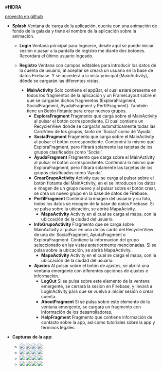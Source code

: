#**HIDRA**

[proyecto en github](https://github.com/carlokg/com.car_pa_ra.hidra.git)


* **Splash** Ventana de carga de la aplicación, cuenta con una animación de fondo de la galaxia 
y tiene el nombre de la aplicación sobre la animación.

    * **Login** Ventana principal para logearse, desde aquí se puede iniciar sesión o pasar a la
     pantalla de registro me diante dos botones. Recordará el último usuario logeado.
     
    * **Registro** Ventana con campos editables para introducir los datos de la cuenta de usuario, 
        al aceptar se creará un usuario en la base de datos Firebase. Y se accederá a la vista
        principal (MainActivity), dónde se cargarán las diferentes vistas.
        * **MainActivity** Solo contiene el appBar, el cual estará presente en todos los
        fragmentos de la aplicación y un FrameLayout sobre el que se cargarán dichos fragmentos
        (ExploraFragment, SocialFragment, AyudaFragment y PerfilFragment).
        También tiene un Botón flotante para crear nuevos grupos.
            *  **ExploraFragment** Fragmento que carga sobre el MainActivity al pulsar el botón
            correspondiente. El cual contiene un RecyclerView donde se cargarán 
            automáticamente todas las CardView de los grupos, tanto de 'Social' como de 'Ayuda'. 
            *  **SocialFragment** Fragmento que carga sobre el MainActivity al pulsar el botón
            correspondiente. Contendrá lo mismo que ExploraFragment, pero filtrará solamente
            las tarjetas de los grupos clasificados como 'Social'.
            *  **AyudaFragment**  Fragmento que carga sobre el MainActivity al pulsar el botón
            correspondiente. Contendrá lo mismo que ExploraFragment, pero filtrará solamente
            las tarjetas de los grupos clasificados como 'Ayuda'.
            *  **CrearGrupoActivity**  Activity que se carga al pulsar sobre el botón flotante
            del MainActivity, en el se introducen los datos e imagen de un grupo nuevo y
            al pulsar sobre el botón crear, se crea un nuevo grupo en la base de datos de Firebase.
            *  **PerfilFragment** Contendrá la imagen del usuario y su foto, todos los datos
            se recogen de la base de datos Firebase. Si se pulsa sobre la ubicación, se abrirá
            MapaAcivity.
                *  **MapaActivity** Activity en el cual se carga el mapa, con la ubiccación
                            de la ciudad del usuario.
            *  **InfoGrupoActivity** Fragmento que se carga sobre MainActivity al pulsar en una de
             las cards del RecyclerView de una de: SocialFragment, AyudaFragment o ExploraFragment.
             Contiene la informacion del grupo seleccionado en las vistas anteriormente mencionadas.
             Si se pulsa sobre la ubicación, se abrirá MapaActivity..
                *  **MapaActivity** Activity en el cual se carga el mapa, con la ubiccación
                de la ciudad del usuario.
            *  **Ajustes** Al pulsar sobre el botón de ajustes, se abrirá una ventana emergente
            con diferentes opciones de ajustes e información.
                *  **LogOut** Si se pulsa sobre este elemento de la ventana emergente, se
                cerrará la sesión en Firebase, y llevará a LoginActivity para que se vuelva a 
                iniciar sesión o crear cuenta.
                *  **AboutFragment** Si se pulsa sobre este elemento de la ventana emergente,
                se cargará un fragmento con información de los desarrolladores.
                *  **HelpFragment** Fragmento que contiene información de contacto sobre la app,
                asi como tutoriales sobre la app y terminos legales.
                
*    **Capturas de la app:**

        * ![](img/Splash.png)  ![](img/Login.png)  ![](img/Registro.png)  ![](img/Explora.png)
        * ![](img/CrearGrupo.png)  ![](img/Social.png)  ![](img/Ayuda.png)  ![](img/GrupoCorrer.png)
        * ![](img/GrupoJardinero.png)   ![](img/GrupoYoga.png)  ![](img/GrupoMecanico.png)  ![](img/Perfil.png)
        * ![](img/mapa1.png)  ![](img/Ajustes.png)  ![](img/About.png)  ![](img/Help.png)